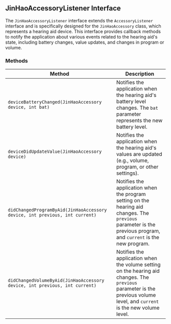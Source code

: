 ## JinHaoAccessoryListener Interface

The `JinHaoAccessoryListener` interface extends the `AccessoryListener` interface and is specifically designed for the `JinHaoAccessory` class, which represents a hearing aid device. This interface provides callback methods to notify the application about various events related to the hearing aid's state, including battery changes, value updates, and changes in program or volume.

### Methods

| Method | Description |
|--------|-------------|
| `deviceBatteryChanged(JinHaoAccessory device, int bat)` | Notifies the application when the hearing aid's battery level changes. The `bat` parameter represents the new battery level. |
| `deviceDidUpdateValue(JinHaoAccessory device)` | Notifies the application when the hearing aid's values are updated (e.g., volume, program, or other settings). |
| `didChangedProgramByAid(JinHaoAccessory device, int previous, int current)` | Notifies the application when the program setting on the hearing aid changes. The `previous` parameter is the previous program, and `current` is the new program. |
| `didChangedVolumeByAid(JinHaoAccessory device, int previous, int current)` | Notifies the application when the volume setting on the hearing aid changes. The `previous` parameter is the previous volume level, and `current` is the new volume level. |